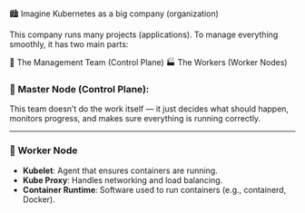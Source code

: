 🏙️ Imagine Kubernetes as a big company (organization)

This company runs many projects (applications).
To manage everything smoothly, it has two main parts:

🧠 The Management Team (Control Plane)
🏭 The Workers (Worker Nodes)

### 🧠 Master Node (Control Plane):

This team doesn’t do the work itself — it just decides what should happen, monitors progress, and makes sure everything is running correctly.




---

### 💪 Worker Node
- **Kubelet**: Agent that ensures containers are running.
- **Kube Proxy**: Handles networking and load balancing.
- **Container Runtime**: Software used to run containers (e.g., containerd, Docker).
